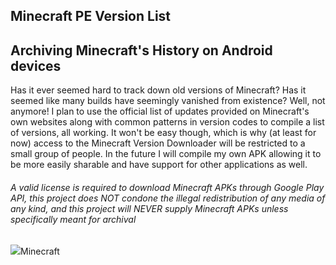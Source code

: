 ## Minecraft PE Version List
## Archiving Minecraft's History on Android devices
Has it ever seemed hard to track down old versions of Minecraft? Has it seemed like many builds have seemingly vanished from existence? Well, not anymore! I plan to use the official list of updates provided on Minecraft's own websites along with common patterns in version codes to compile a list of versions, all working. It won't be easy though, which is why (at least for now) access to the Minecraft Version Downloader will be restricted to a small group of people. In the future I will compile my own APK allowing it to be more easily sharable and have support for other applications as well.
###### *A valid license is required to download Minecraft APKs through Google Play API, this project does NOT condone the illegal redistribution of any media of any kind, and this project will NEVER supply Minecraft APKs unless specifically meant for archival*
<div class="filedownload-container"><div class="version-container"><img src="https://raw.githubusercontent.com/Kee7702/Kee7702.github.io/database/app/mcversion.png"><a>Minecraft</a></div><div id="mcversion"></div></div>
<script src="/assets/js/versions.js"></script>
